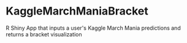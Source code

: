 # KaggleMarchManiaBracket
R Shiny App that inputs a user's Kaggle March Mania predictions and returns a bracket visualization

